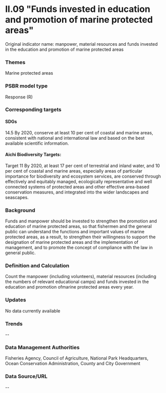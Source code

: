 # II.09 "Funds invested in education and promotion of marine protected areas"
Original indicator name: manpower, material resources and funds invested in the education and promotion of marine protected areas

<script type="text/javascript" src="http://cdn.mathjax.org/mathjax/latest/MathJax.js?config=TeX-AMS-MML_HTMLorMML"></script>

### Themes
Marine protected areas
### PSBR model type
Response (R)
### Corresponding targets
#### SDGs
14.5 By 2020, conserve at least 10 per cent of coastal and marine areas, consistent with national and international law and based on the best available scientific information.
#### Aichi Biodiversity Targets:
Target 11 By 2020, at least 17 per cent of terrestrial and inland water, and 10 per cent of coastal and marine areas, especially areas of particular importance for biodiversity and ecosystem services, are conserved through effectively and equitably managed, ecologically representative and well connected systems of protected areas and other effective area-based conservation measures, and integrated into the wider landscapes and seascapes.
### Background
Funds and manpower should be invested to strengthen the promotion and education of marine protected areas, so that fishermen and the general public can understand the functions and important values of marine protected areas, as a result, to strengthen their willingness to support the designation of marine protected areas and the implementation of management, and to promote the concept of compliance with the law in general public.
### Definition and Calculation
Count the manpower (including volunteers), material resources (including the numbers of relevant educational camps) and funds invested in the education and promotion ofmarine protected areas every year.
### Updates
No data currently available
### Trends
--
### Data Management Authorities
Fisheries Agency, Council of Agriculture, National Park Headquarters, Ocean Conservation Administration, County and City Government
### Data Source/URL
--